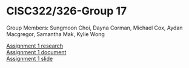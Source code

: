 # CISC322/326-Group 17
Group Members:
Sungmoon Choi, Dayna Corman, Michael Cox, Aydan Macgregor, Samantha Mak, Kylie Wong

[Assignment 1 research](https://docs.google.com/document/d/17Iz7ZmR3qI2Qy16AWkQNZm3smPpxqCiQIqQHRZecDWI/edit?usp=sharing) <br/>
[Assignment 1 document](https://docs.google.com/document/d/1hg5j8WhUaEk_6WsafjPK5UgqJNcThjIyZg9IqE0S3rA/edit?usp=sharing) <br/>
[Assignment 1 slide](https://docs.google.com/presentation/d/1603SreSe2fyMj7yzU14d4c0ACvkI89ZZ5CkSKoRMpbI/edit?usp=sharing) <br/>
